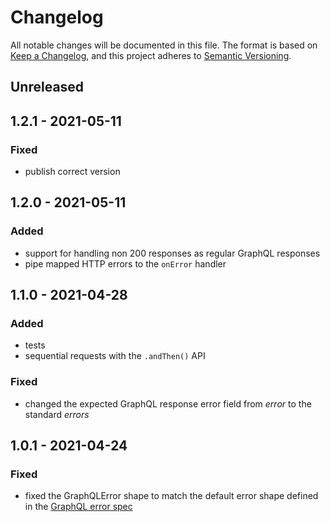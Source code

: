 # Changelog

All notable changes will be documented in this file. The format is based on [Keep a Changelog](https://keepachangelog.com/en/1.0.0/), and this project adheres to [Semantic Versioning](https://semver.org/spec/v2.0.0.html).

## Unreleased

## 1.2.1 - 2021-05-11

### Fixed

- publish correct version

## 1.2.0 - 2021-05-11

### Added

- support for handling non 200 responses as regular GraphQL responses
- pipe mapped HTTP errors to the `onError` handler

## 1.1.0 - 2021-04-28

### Added

- tests
- sequential requests with the `.andThen()` API

### Fixed

- changed the expected GraphQL response error field from _error_ to the standard _errors_

## 1.0.1 - 2021-04-24

### Fixed

- fixed the GraphQLError shape to match the default error shape defined in the [GraphQL error spec](http://spec.graphql.org/draft/#sec-Errors)
